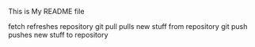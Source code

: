 This is My README file

fetch refreshes repository
git pull pulls new stuff from repository
git push pushes new stuff to repository